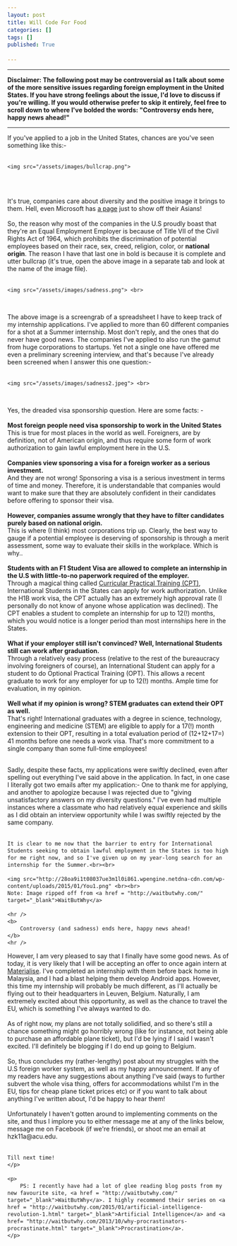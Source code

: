 ```yaml
---
layout: post
title: Will Code For Food
categories: []
tags: []
published: True

---
```


<hr />
	<b>Disclaimer: The following post may be controversial as I talk about some of the more sensitive issues regarding foreign employment in the United States. If you have strong feelings about the issue, I'd love to discuss if you're willing. If you would otherwise prefer to skip it entirely, feel free to scroll down to where I've bolded the words: "Controversy ends here, happy news ahead!"</b>
<hr />
<p>
	If you've applied to a job in the United States, chances are you've seen something like this:- <br><br>
</p>

	<img src="/assets/images/bullcrap.png">
<br>
<br>
<p>
	It's true, companies care about diversity and the positive image it brings to them. Hell, even Microsoft has <a href="http://www.microsoft.com/en-us/diversity/inside-microsoft/asians-at-microsoft/default.aspx#fbid=zhbTqGJ98Qj" target="_blank">a page</a> just to show off their Asians! <br><br>
	So, the reason why most of the companies in the U.S proudly boast that they're an Equal Employment Employer is because of Title VII of the Civil Rights Act of 1964, which prohibits the discrimination of potential employees based on their  race, sex, creed, religion, color, or <b>national origin</b>. The reason I have that last one in bold is because it is complete and utter bullcrap (it's true, open the above image in a separate tab and look at the name of the image file).<br>
	<br>
</p>

	<img src="/assets/images/sadness.png"> <br>

<br>
<p>
	The above image is a screengrab of a spreadsheet I have to keep track of my internship applications. I've applied to more than 60 different companies for a shot at a Summer internship. Most don't reply, and the ones that do never have good news. The companies I've applied to also run the gamut from huge corporations to startups. Yet not a single one have offered me even a preliminary screening interview, and that's because I've already been screened when I answer this one question:- <br> <br>
	</p>

	<img src="/assets/images/sadness2.jpeg"> <br>

<br>
<p>
	Yes, the dreaded visa sponsorship question. Here are some facts: - <br> <br>
	<b>Most foreign people need visa sponsorship to work in the United States</b><br>
	This is true for most places in the world as well. Foreigners, are by definition, not of American origin, and thus require some form of work authorization to gain lawful employment here in the U.S.<br><br>
	<b>Companies view sponsoring a visa for a foreign worker as a serious investment.</b><br>
	And they are not wrong! Sponsoring a visa is a serious investment in terms of time and money. Therefore, it is understandable that companies would want to make sure that they are absolutely confident in their candidates before offering to sponsor their visa.<br><br>
	<b>However, companies assume wrongly that they have to filter candidates purely based on national origin.</b><br>
	This is where (I think) most corporations trip up. Clearly, the best way to gauge if a potential employee is deserving of sponsorship is through a merit assessment, some way to evaluate their skills in the workplace. Which is why..<br><br>
	<b>Students with an F1 Student Visa are allowed to complete an internship in the U.S with little-to-no paperwork required of the employer.</b><br>
	Through a magical thing called <a href ="http://www.visaservices.duke.edu/F1_CPT.html" target="_blank">Curricular Practical Training (CPT)</a>, International Students in the States can apply for work authorization. Unlike the H1B work visa, the CPT actually has an extremely high approval rate (I personally do not know of anyone whose application was declined). The CPT enables a student to complete an internship for up to 12(!) months, which you would notice is a longer period than most internships here in the States.<br><br>
	<b>What if your employer still isn't convinced? Well, International Students still can work after graduation.</b><br>
	Through a relatively easy process (relative to the rest of the bureaucracy involving foreigners of course), an International Student can apply for a student to do Optional Practical Training (OPT). This allows a recent graduate to work for any employer for up to 12(!) months. Ample time for evaluation, in my opinion.<br><br>
	<b>Well what if my opinion is wrong? STEM graduates can extend their OPT as well.</b><br>
	That's right! International graduates with a degree in science, technology, engineering and medicine (STEM) are eligible to apply for a 17(!) month extension to their OPT, resulting in a total evaluation period of (12+12+17=) 41 months before one needs a work visa. That's more commitment to a single company than some full-time employees!
	<br><br>
</p>

<p>
	Sadly, despite these facts, my applications were swiftly declined, even after spelling out everything I've said above in the application. In fact, in one case I literally got two emails after my application:- One to thank me for applying, and another to apologize because I was rejected due to "giving unsatisfactory answers on my diversity questions." I've even had multiple instances where a classmate who had relatively equal experience and skills as I did obtain an interview opportunity while I was swiftly rejected by the same company.<br><br>

	It is clear to me now that the barrier to entry for International Students seeking to obtain lawful employment in the States is too high for me right now, and so I've given up on my year-long search for an internship for the Summer.<br><br>

	<img src="http://28oa9i1t08037ue3m1l0i861.wpengine.netdna-cdn.com/wp-content/uploads/2015/01/You1.png" <br><br> 
	Note: Image ripped off from <a href = "http://waitbutwhy.com/" target="_blank">WaitButWhy</a>

	<hr />
	<b>
		Controversy (and sadness) ends here, happy news ahead!
	</b>
	<hr />
</p>

<p>
	However, I am very pleased to say that I finally have some good news. As of today, it is very likely that I will be accepting an offer to once again intern at <a href= "http://materialise.com/">Materialise</a>. I've completed an internship with them before back home in Malaysia, and I had a blast helping them develop Android apps. However, this time my internship will probably be much different, as I'll actually be flying out to their headquarters in Leuven, Belgium. Naturally, I am extremely excited about this opportunity, as well as the chance to travel the EU, which is something I've always wanted to do. <br><br>
	As of right now, my plans are not totally solidified, and so there's still a chance something might go horribly wrong (like for instance, not being able to purchase an affordable plane ticket), but I'd be lying if I said I wasn't excited. I'll definitely be blogging if I do end up going to Belgium.<br><br>
	So, thus concludes my (rather-lengthy) post about my struggles with the U.S foreign worker system, as well as my happy announcement. If any of my readers have any suggestions about anything I've said (ways to further subvert the whole visa thing, offers for accommodations whilst I'm in the EU, tips for cheap plane ticket prices etc) or if you want to talk about anything I've written about, I'd be happy to hear them! <br><br>
	Unfortunately I haven't gotten around to implementing comments on the site, and thus I implore you to either message me at any of the links below, message me on Facebook (if we're friends), or shoot me an email at hzk11a@acu.edu.<br><br>

	Till next time!
	</p>

	<p>
		PS: I recently have had a lot of glee reading blog posts from my new favourite site, <a href = "http://waitbutwhy.com/" target="_blank">WaitButWhy</a>. I highly recommend their series on <a href = "http://waitbutwhy.com/2015/01/artificial-intelligence-revolution-1.html" target="_blank">Artificial Intelligence</a> and <a href= "http://waitbutwhy.com/2013/10/why-procrastinators-procrastinate.html" target="_blank">Procrastination</a>.
	</p>